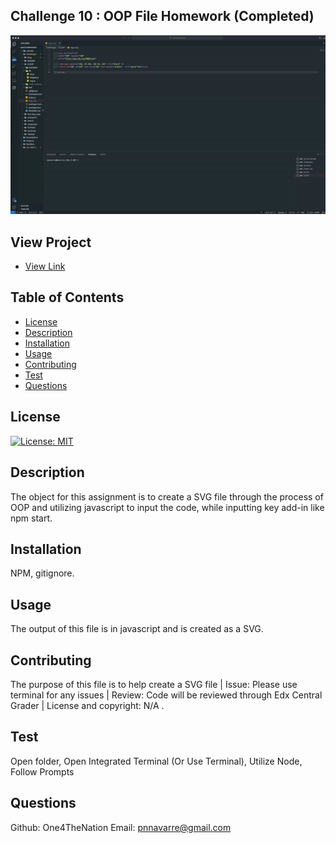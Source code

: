 
## Challenge 10 : OOP File Homework (Completed)

![Project Preview](./gif/ScreenRecording2024-07-09at10.38.02PM-ezgif.com-video-to-gif-converter.gif)

## View Project
* [View Link](https://drive.google.com/file/d/1c2IgodC55b12W_dyusHt00DHp6ktYfBK/view?usp=sharing)

## Table of Contents
* [License](#license)
* [Description](#description)
* [Installation](#installation)
* [Usage](#usage)
* [Contributing](#contributing)
* [Test](#test)
* [Questions](#questions)

## License 
[![License: MIT](https://img.shields.io/badge/License-MIT-yellow.svg)](https://opensource.org/licenses/MIT)

## Description
The object for this assignment is to create a SVG file through the process of OOP and utilizing javascript to input the code, while inputting key add-in like npm start.

## Installation 
NPM, gitignore.

## Usage 
The output of this file is in javascript and is created as a SVG.

## Contributing 
The purpose of this file is to help create a SVG file | Issue: Please use terminal for any issues | Review: Code will be reviewed through Edx Central Grader | License and copyright: N/A .

## Test
Open folder, Open Integrated Terminal (Or Use Terminal), Utilize Node, Follow Prompts

## Questions
Github: One4TheNation
Email: pnnavarre@gmail.com
